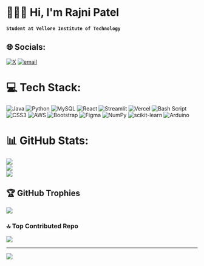 # 🤸🏼‍♀️ Hi, I'm Rajni Patel

**`Student at Vellore Institute of Technology`**


## 🌐 Socials:
[![X](https://img.shields.io/badge/X-black.svg?logo=X&logoColor=white)](https://x.com/www.linkedin.com/in/rajni-patel-8a2b81271) [![email](https://img.shields.io/badge/Email-D14836?logo=gmail&logoColor=white)](mailto:rajnipatel1529@gmail.com) 

# 💻 Tech Stack:
![Java](https://img.shields.io/badge/java-%23ED8B00.svg?style=for-the-badge&logo=openjdk&logoColor=white) ![Python](https://img.shields.io/badge/python-3670A0?style=for-the-badge&logo=python&logoColor=ffdd54) ![MySQL](https://img.shields.io/badge/mysql-4479A1.svg?style=for-the-badge&logo=mysql&logoColor=white) ![React](https://img.shields.io/badge/react-%2320232a.svg?style=for-the-badge&logo=react&logoColor=%2361DAFB) ![Streamlit](https://img.shields.io/badge/Streamlit-%23FE4B4B.svg?style=for-the-badge&logo=streamlit&logoColor=white) ![Vercel](https://img.shields.io/badge/vercel-%23000000.svg?style=for-the-badge&logo=vercel&logoColor=white) ![Bash Script](https://img.shields.io/badge/bash_script-%23121011.svg?style=for-the-badge&logo=gnu-bash&logoColor=white) ![CSS3](https://img.shields.io/badge/css3-%231572B6.svg?style=for-the-badge&logo=css3&logoColor=white) ![AWS](https://img.shields.io/badge/AWS-%23FF9900.svg?style=for-the-badge&logo=amazon-aws&logoColor=white) ![Bootstrap](https://img.shields.io/badge/bootstrap-%238511FA.svg?style=for-the-badge&logo=bootstrap&logoColor=white) ![Figma](https://img.shields.io/badge/figma-%23F24E1E.svg?style=for-the-badge&logo=figma&logoColor=white) ![NumPy](https://img.shields.io/badge/numpy-%23013243.svg?style=for-the-badge&logo=numpy&logoColor=white) ![scikit-learn](https://img.shields.io/badge/scikit--learn-%23F7931E.svg?style=for-the-badge&logo=scikit-learn&logoColor=white) ![Arduino](https://img.shields.io/badge/-Arduino-00979D?style=for-the-badge&logo=Arduino&logoColor=white)
# 📊 GitHub Stats:
![](https://github-readme-stats.vercel.app/api?username=rajni-hub&theme=dark&hide_border=false&include_all_commits=false&count_private=false)<br/>
![](https://nirzak-streak-stats.vercel.app/?user=rajni-hub&theme=dark&hide_border=false)<br/>
![](https://github-readme-stats.vercel.app/api/top-langs/?username=rajni-hub&theme=dark&hide_border=false&include_all_commits=false&count_private=false&layout=compact)

## 🏆 GitHub Trophies
![](https://github-profile-trophy.vercel.app/?username=rajni-hub&theme=tokyonight&no-frame=false&no-bg=true&margin-w=4)

### 🔝 Top Contributed Repo
![](https://github-contributor-stats.vercel.app/api?username=rajni-hub&limit=5&theme=dark&combine_all_yearly_contributions=true)

---
[![](https://visitcount.itsvg.in/api?id=rajni-hub&icon=0&color=9)](https://visitcount.itsvg.in)

<!-- Proudly created with GPRM ( https://gprm.itsvg.in ) -->


